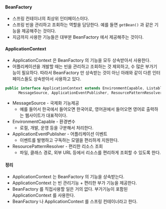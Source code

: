 #### BeanFactory
- 스프링 컨테이너의 최상위 인터페이스이다.
- 스프링 빈을 관리하고 조회하는 역할을 담당한다. 예를 들면  `getBean()` 과 같은 기능을 제공해주는 것이다.
- 지금까지 사용한 기능들은 대부분 BeanFactory 에서 제공해주는 것이다.

#### ApplicationContext
- ApplicationContext 은 BeanFactory 의 기능을 모두 상속받아서 사용한다.
- 어플리케이션을 개발할 때는 빈을 관리하고 조회하는 것 제외하고, 수 많은 부가기능이 필요하다. 따라서 BeanFactory 만 상속받는 것이 아닌 아래와 같이 다른 인터페이스들도 상속받아서 사용하고 있다.

```java
public interface ApplicationContext extends EnvironmentCapable, ListableBeanFactory, HierarchicalBeanFactory,  
      MessageSource, ApplicationEventPublisher, ResourcePatternResolver
```

- MessageSource - 국제화 기능제공
    - 예를 들어서 한국에서 들어오면 한국어로, 영어권에서 들어오면 영어로 출력하는 웹사이트가 대표적이다.
- EnvironmentCapable - 환경변수
    - 로컬, 개발, 운영 등을 구분해서 처리한다.
- ApplicationEventPublisher - 어플리케이션 이벤트
    - 이벤트를 발행하고 구독하는 모델을 편리하게 지원한다.
- ResourcePatternResolver - 편리한 리소스 조회
    - 파일, 클래스 경로, 외부 URL 등에서 리소스를 편리하게 조회할 수 있도록 한다.

#### 정리
- ApplicationContext 는 BeanFactory 의 기능을 상속받는다.
- ApplicationContext 는 빈 관리기능 + 편리한 부가 기능을 제공한다.
- BeanFactory 를 직접사용할 일은 거의 없다. 부가기능이 포함된 ApplicationContext 를 사용한다.
- BeanFactory 나 ApplicationContext 를 스프링 컨테이너라고 한다.
